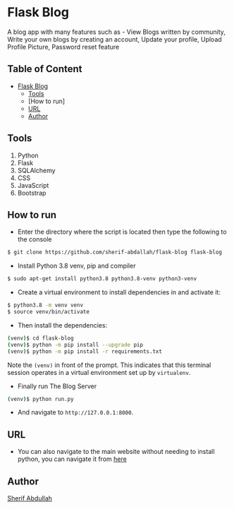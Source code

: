 # Flask Blog
A blog app with many features such as - View Blogs written by community, Write your own blogs by creating an account, Update your profile, Upload Profile Picture, Password reset feature


## Table of Content
- [Flask Blog](#flask-blog)
  * [Tools](#tools)
  * [How to run]
  * [URL](#URL)
  * [Author](#author)

## Tools
1. Python
2. Flask
3. SQLAlchemy
4. CSS
5. JavaScript
6. Bootstrap

## How to run
* Enter the directory where the script is located then type the following to the console
```sh
$ git clone https://github.com/sherif-abdallah/flask-blog flask-blog
```
* Install Python 3.8 venv, pip and compiler

```sh
$ sudo apt-get install python3.8 python3.8-venv python3-venv
```

* Create a virtual environment to install dependencies in and activate it:

```sh
$ python3.8 -m venv venv
$ source venv/bin/activate
```

* Then install the dependencies:

```sh
(venv)$ cd flask-blog
(venv)$ python -m pip install --upgrade pip
(venv)$ python -m pip install -r requirements.txt
```
Note the `(venv)` in front of the prompt. This indicates that this terminal
session operates in a virtual environment set up by `virtualenv`.

* Finally run The Blog Server
```sh
(venv)$ python run.py
```
* And navigate to `http://127.0.0.1:8000`.


## URL
* You can also navigate to the main website without needing to install python, you can navigate it from [here](http://flaskblog.pythonanywhere.com/)
## Author
[Sherif Abdullah](https://github.com/sherif-abdallah)
